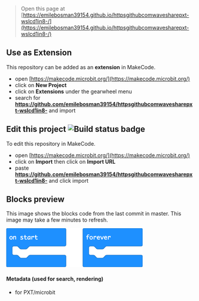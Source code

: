 
> Open this page at [https://emilebosman39154.github.io/httpsgithubcomwavesharepxt-wslcd1in8-/](https://emilebosman39154.github.io/httpsgithubcomwavesharepxt-wslcd1in8-/)

## Use as Extension

This repository can be added as an **extension** in MakeCode.

* open [https://makecode.microbit.org/](https://makecode.microbit.org/)
* click on **New Project**
* click on **Extensions** under the gearwheel menu
* search for **https://github.com/emilebosman39154/httpsgithubcomwavesharepxt-wslcd1in8-** and import

## Edit this project ![Build status badge](https://github.com/emilebosman39154/httpsgithubcomwavesharepxt-wslcd1in8-/workflows/MakeCode/badge.svg)

To edit this repository in MakeCode.

* open [https://makecode.microbit.org/](https://makecode.microbit.org/)
* click on **Import** then click on **Import URL**
* paste **https://github.com/emilebosman39154/httpsgithubcomwavesharepxt-wslcd1in8-** and click import

## Blocks preview

This image shows the blocks code from the last commit in master.
This image may take a few minutes to refresh.

![A rendered view of the blocks](https://github.com/emilebosman39154/httpsgithubcomwavesharepxt-wslcd1in8-/raw/master/.github/makecode/blocks.png)

#### Metadata (used for search, rendering)

* for PXT/microbit
<script src="https://makecode.com/gh-pages-embed.js"></script><script>makeCodeRender("{{ site.makecode.home_url }}", "{{ site.github.owner_name }}/{{ site.github.repository_name }}");</script>
